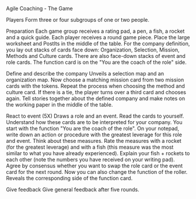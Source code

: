 Agile Coaching - The Game

Players
Form three or four subgroups of one or two people.

Preparation
Each game group receives a rating pad, a pen, a fish, a rocket and a quick guide. Each player receives a round game piece.
Place the large worksheet and PostIts in the middle of the table. For the company definition, you lay out stacks of cards face down: Organization, Selection, Mission, Methods and Culture cards. There are also face-down stacks of event and role cards. The function card is on the "You are the coach of the role" side.

Define and describe the company
Unveils a selection map and an organization map. Now choose a matching mission card from two mission cards with the tokens. Repeat the process when choosing the method and culture card. If there is a tie, the player turns over a third card and chooses again. Tell stories together about the defined company and make notes on the working paper in the middle of the table.

React to event (5X)
Draws a role and an event. Read the cards to yourself. Understand how these cards are to be interpreted for your company.
You start with the function "You are the coach of the role".
On your notepad, write down an action or procedure with the greatest leverage for this role and event. Think about these measures.
Rate the measures with a rocket (for the greatest leverage) and with a fish (this measure was the most similar to what you have already experienced).
Explain your fish + rockets to each other (note the numbers you have received on your writing pad).
Agree by consensus whether you want to swap the role card or the event card for the next round. Now you can also change the function of the roller. Reveals the corresponding side of the function card.

Give feedback
Give general feedback after five rounds.
